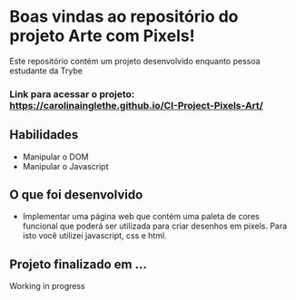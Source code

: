 # Boas vindas ao repositório do projeto Arte com Pixels!
Este repositório contém um projeto desenvolvido enquanto pessoa estudante da Trybe

### Link para acessar o projeto: https://carolinainglethe.github.io/CI-Project-Pixels-Art/

## Habilidades
- Manipular o DOM
- Manipular o Javascript

## O que foi desenvolvido
- Implementar uma página web que contém uma paleta de cores funcional que poderá ser utilizada para criar desenhos em pixels. Para isto você utilizei javascript, css e html.

## Projeto finalizado em ...
Working in progress
